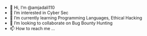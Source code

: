 - 👋 Hi, I’m @amjadali110
- 👀 I’m interested in Cyber Sec
- 🌱 I’m currently learning Programming Languages, Ethical Hacking
- 💞️ I’m looking to collaborate on Bug Bounty Hunting
- 📫 How to reach me ... 

<!---
amjadali110/amjadali110 is a ✨ special ✨ repository because its `README.md` (this file) appears on your GitHub profile.
You can click the Preview link to take a look at your changes.
--->
